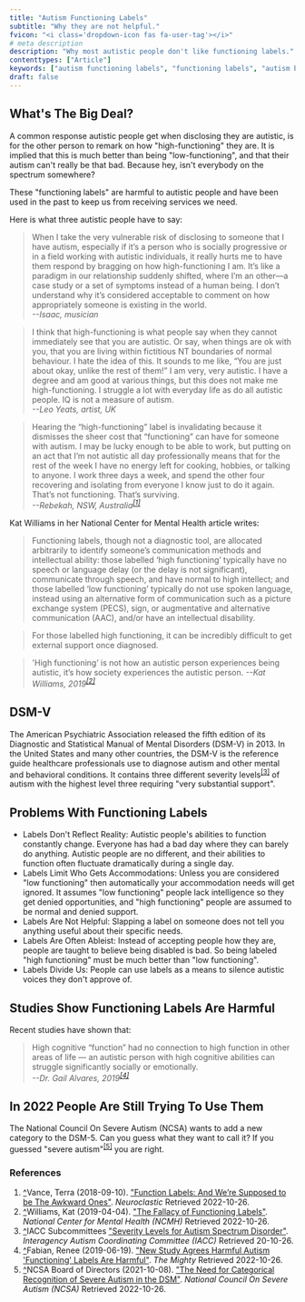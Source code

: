 ```yaml
---
title: "Autism Functioning Labels"
subtitle: "Why they are not helpful."
fvicon: "<i class='dropdown-icon fas fa-user-tag'></i>"
# meta description
description: "Why most autistic people don't like functioning labels."
contenttypes: ["Article"]
keywords: ["autism functioning labels", "functioning labels", "autism blog"]
draft: false
---
```


<h2 class="h4 mb-4">What's The Big Deal?</h2>

A common response autistic people get when disclosing they are autistic, is for the other person to remark on how "high-functioning" they are. It is implied that this is much better than being "low-functioning", and that their autism can't really be that bad. Because hey, isn't everybody on the spectrum somewhere?

These "functioning labels" are harmful to autistic people and have been used in the past to keep us from receiving services we need. 

Here is what three autistic people have to say:

> When I take the very vulnerable risk of disclosing to someone that I have autism, especially if it’s a person who is socially progressive or in a field working with autistic individuals, it really hurts me to have them respond by bragging on how high-functioning I am. It’s like a paradigm in our relationship suddenly shifted, where I’m an other—a case study or a set of symptoms instead of a human being. I don’t understand why it’s considered acceptable to comment on how appropriately someone is existing in the world.                
> <cite>--Isaac, musician</cite>

> I think that high-functioning is what people say when they cannot immediately see that you are autistic. Or say, when things are ok with you, that you are living within fictitious NT boundaries of normal behaviour. I hate the idea of this. It sounds to me like, “You are just about okay, unlike the rest of them!” I am very, very autistic. I have a degree and am good at various things, but this does not make me high-functioning. I struggle a lot with everyday life as do all autistic people. IQ is not a measure of autism.         
> <cite>--Leo Yeats, artist, UK</cite>

> Hearing the “high-functioning” label is invalidating because it dismisses the sheer cost that “functioning” can have for someone with autism. I may be lucky enough to be able to work, but putting on an act that I’m not autistic all day professionally means that for the rest of the week I have no energy left for cooking, hobbies, or talking to anyone. I work three days a week, and spend the other four recovering and isolating from everyone I know just to do it again. That’s not functioning. That’s surviving.           
> <cite>--Rebekah, NSW, Australia<sup id="_ref-1" class="reference"><a href="#_note-1" data-toggle="tooltip" title="Function Labels: And We’re Supposed to be The Awkward Ones">[1]</a></sup></cite>

Kat Williams in her National Center for Mental Health article writes:

> Functioning labels, though not a diagnostic tool, are allocated arbitrarily to identify someone’s communication methods and intellectual ability: those labelled ‘high functioning’ typically have no speech or language delay (or the delay is not significant), communicate through speech, and have normal to high intellect; and those labelled ‘low functioning’ typically do not use spoken language, instead using an alternative form of communication such as a picture exchange system (PECS), sign, or augmentative and alternative communication (AAC), and/or have an intellectual disability.

> For those labelled high functioning, it can be incredibly difficult to get external support once diagnosed. 

> 'High functioning’ is not how an autistic person experiences being autistic, it’s how society experiences the autistic person.
> <cite>--Kat Williams, 2019<sup id="_ref-2" class="reference"><a href="#_note-2" data-toggle="tooltip" title="Functioning Labels">[2]</a></sup></cite>

<h2 class="h4 mb-4">DSM-V</h2>

The American Psychiatric Association released the fifth edition of its Diagnostic and Statistical Manual of Mental Disorders (DSM-V) in 2013. In the United States and many other countries, the DSM-V is the reference guide healthcare professionals use to diagnose autism and other mental and behavioral conditions. It contains three different severity levels<sup id="_ref-3" class="reference"><a href="#_note-3" data-toggle="tooltip" title="Autism Severity Levels">[3]</a></sup> of autism with the highest level three requiring "very substantial support". 

<h2 class="h4 mb-4">Problems With Functioning Labels</h2>

* Labels Don't Reflect Reality: Autistic people's abilities to function constantly change. Everyone has had a bad day where they can barely do anything. Autistic people are no different, and their abilities to function often fluctuate dramatically during a single day.
* Labels Limit Who Gets Accommodations: Unless you are considered "low functioning" then automatically your accommodation needs will get ignored. It assumes "low functioning" people lack intelligence so they get denied opportunities, and "high functioning" people are assumed to be normal and denied support.
* Labels Are Not Helpful: Slapping a label on someone does not tell you anything useful about their specific needs.
* Labels Are Often Ableist: Instead of accepting people how they are, people are taught to believe being disabled is bad. So being labeled "high functioning" must be much better than "low functioning".
* Labels Divide Us: People can use labels as a means to silence autistic voices they don't approve of.

<h2 class="h4 mb-4">Studies Show Functioning Labels Are Harmful</h2>

Recent studies have shown that:

> High cognitive “function” had no connection to high function in other areas of life — an autistic person with high cognitive abilities can struggle significantly socially or emotionally.           
> <cite>--Dr. Gail Alvares, 2019<sup id="_ref-4" class="reference"><a href="#_note-4" data-toggle="tooltip" title="New Study Agrees Harmful Autism 'Functioning' Labels Are Harmful">[4]</a></sup></cite>

<h2 class="h4 mb-4">In 2022 People Are Still Trying To Use Them</h2>

The National Council On Severe Autism (NCSA) wants to add a new category to the DSM-5. Can you guess what they want to call it? If you guessed "severe autism"<sup id="_ref-5" class="reference"><a href="#_note-5" data-toggle="tooltip" title="New Study Agrees Harmful Autism 'Functioning' Labels Are Harmful">[5]</a></sup> you are right. 

<h3 class="h4 mb-4" id="zapme">References</h3>
<ol class="references">
<li id="_note-1"><a href="#_ref-1" class="uparrow">^</a><span>Vance, Terra (2018-09-10).</span> <a href="https://neuroclastic.com/the-journey-begins/" rel="nofollow" class="external">"Function Labels: And We’re Supposed to be The Awkward Ones"</a>. <cite>Neuroclastic</cite> Retrieved 2022-10-26.
</li>
<li id="_note-2"><a href="#_ref-2" class="uparrow">^</a><span>Williams, Kat (2019-04-04).</span> <a href="https://www.ncmh.info/2019/04/04/fallacy-functioning-labels/" rel="nofollow" class="external">"The Fallacy of Functioning Labels"</a>. <cite>National Center for Mental Health (NCMH)</cite> Retrieved 2022-10-26.
</li>
<li id="_note-3"><a href="#_ref-3" class="uparrow">^</a><span>IACC Subcommittees</span> <a href="https://iacc.hhs.gov/about-iacc/subcommittees/resources/dsm5-diagnostic-criteria.shtml#table2" rel="nofollow" class="external">"Severity Levels for Autism Spectrum Disorder"</a>. <cite>Interagency Autism Coordinating Committee (IACC)</cite> Retrieved 20-10-26.
</li>
<li id="_note-4"><a href="#_ref-4" class="uparrow">^</a><span>Fabian, Renee (2019-06-19).</span> <a href="https://themighty.com/topic/autism-spectrum-disorder/study-high-functioning-autism-labels-harmful" rel="nofollow" class="external">"New Study Agrees Harmful Autism 'Functioning' Labels Are Harmful"</a>. <cite>The Mighty</cite> Retrieved 2022-10-26.
</li>
<li id="_note-5"><a href="#_ref-5" class="uparrow">^</a><span>NCSA Board of Directors (2021-10-08).</span> <a href="https://www.ncsautism.org/dsm" rel="nofollow" class="external">"The Need for Categorical Recognition of Severe Autism in the DSM"</a>. <cite>National Council On Severe Autism (NCSA)</cite> Retrieved 2022-10-26.
</li>
</ol>
